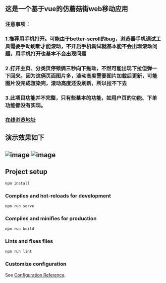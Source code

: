 
## 这是一个基于vue的仿蘑菇街web移动应用

### 注意事项：
### 1.推荐用手机打开。可能由于better-scroll的bug，浏览器手机调试工具需要手动刷新才能滚动，不开启手机调试就基本能不会出现滚动问题，用手机打开也基本不会出现问题
### 2.打开主页、分类页停顿俩三秒向下拖动，不然可能出现下拉但弹一下回来。因为这俩页面图片多，滚动高度需要图片加载后更新，可能图片没完成渲染完，滚动高度还没刷新，所以拉不下去
### 3.此项目功能并不完整，只有些基本的功能，如用户页的功能、下单功能都没有实现。
### [在线浏览地址](http://120.24.92.39:86) 
## 演示效果如下
## ![image](https://github.com/chen-ccy/online-store/blob/master/%E6%BC%94%E7%A4%BA%E6%95%88%E6%9E%9C/%E9%A1%B9%E7%9B%AE%E6%BC%94%E7%A4%BA1.gif)      ![image](https://github.com/chen-ccy/online-store/blob/master/%E6%BC%94%E7%A4%BA%E6%95%88%E6%9E%9C/%E9%A1%B9%E7%9B%AE%E6%BC%94%E7%A4%BA2.gif)


## Project setup
```
npm install
```

### Compiles and hot-reloads for development
```
npm run serve
```

### Compiles and minifies for production
```
npm run build
```

### Lints and fixes files
```
npm run lint
```

### Customize configuration
See [Configuration Reference](https://cli.vuejs.org/config/).
